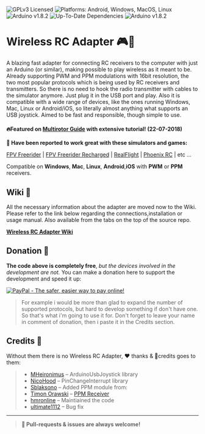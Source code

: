 
![GPLv3 Licensed](https://img.shields.io/badge/license-GPLv3-blue.svg) ![Platforms: Android, Windows, MacOS, Linux](https://img.shields.io/badge/platforms-Android%20%7C%20Windows%20%7C%20Mac%20%7C%20Linux-lightgrey.svg) ![Arduino v1.8.2](https://img.shields.io/badge/arduino-v1.8.2-brightgreen.svg) ![Up-To-Date Dependencies](https://img.shields.io/badge/dependencies-Up%20To%20Date-blue.svg) ![Arduino v1.8.2](https://img.shields.io/badge/development-Active-orange.svg)

# Wireless RC Adapter 🎮📡
A blazing fast adapter for connecting RC receivers to the computer with just an Arduino (or similar), making possible to play wireless as it meant to be. Already supporting PWM and PPM modulations with 16bit resolution, the two most popular protocols which is being used by RC receivers and transmitters. So there is no need to hook the radio transmitter with cables to the simulator anymore. Just plug it in the USB port and play. Also it is compatible with a wide range of devices, like the ones running Windows, Mac, Linux or Android/iOS, so literally almost anything what supports an USB joystick. Aimed to be fast and responsible, though simple to use.

#### 🔥Featured on [Multirotor Guide](http://www.multirotorguide.com/guide/arduino-as-wireless-rc-simulator-dongle-usb-rc-sim-adapter/) with extensive tutorial! (22-07-2018)

**💬 Have been reported to work great with these simulators and games:**

[FPV Freerider](http://fpv-freerider.itch.io/fpv-freerider) | [FPV Freerider Recharged](http://fpv-freerider.itch.io/fpv-freerider-recharged) | [RealFlight](http://www.realflight.com) | [Phoenix RC](http://www.phoenix-sim.com) | etc ...

Compatible on **Windows**, **Mac**, **Linux**, **Android**,**iOS** with **PWM** or **PPM** receivers.

## Wiki 📖
All the necessary information about the adapter are moved now to the Wiki. Please refer to the link below regarding the connections,installation or usage manual. Also available from the tabs on the top of the source repo.

**[Wireless RC Adapter Wiki](http://github.com/wireless-rc-adapter/wireless-rc-adapter/wiki/requirements)**

## Donation 🍺
**The code above is completely free**, *but the devices involved in the development are not.* You can make a donation here to support the development and speed it up:

[![PayPal - The safer, easier way to pay online!](https://www.paypalobjects.com/en_US/i/btn/btn_donate_LG.gif)](https://www.paypal.com/cgi-bin/webscr?cmd=_s-xclick&hosted_button_id=E5N2JXWXTS8MG&source=url)

> For example i would be more than glad to expand the number of supported protocols, but hard to develop something if don't have one. So that's what i'm going to use it for. Don't forget to leave your name in comment of donation, then i paste it in the Credits section.

## Credits 🤝
Without them there is no Wireless RC Adapter, ❤️ thanks & 🎉credits goes to them:

> - [MHeironimus](http://github.com/MHeironimus) – ArduinoUsbJoystick
   library
> - [NicoHood](http://github.com/NicoHood) – PinChangeInterrupt
   library
> - [Sblaksono](http://github.com/sblaksono) – Added PPM module from:
> - [Timon Orawski](http://github.com/timonorawski) – [PPM Receiver](http://github.com/timonorawski/RCPPMJoystick)
> - [hmronline](https://github.com/hmronline) – Maintiained the code
> - [ultimate1112](https://github.com/ultimate1112) – Bug fix
---
> **🚧 Pull-requests & issues are always welcome!**
